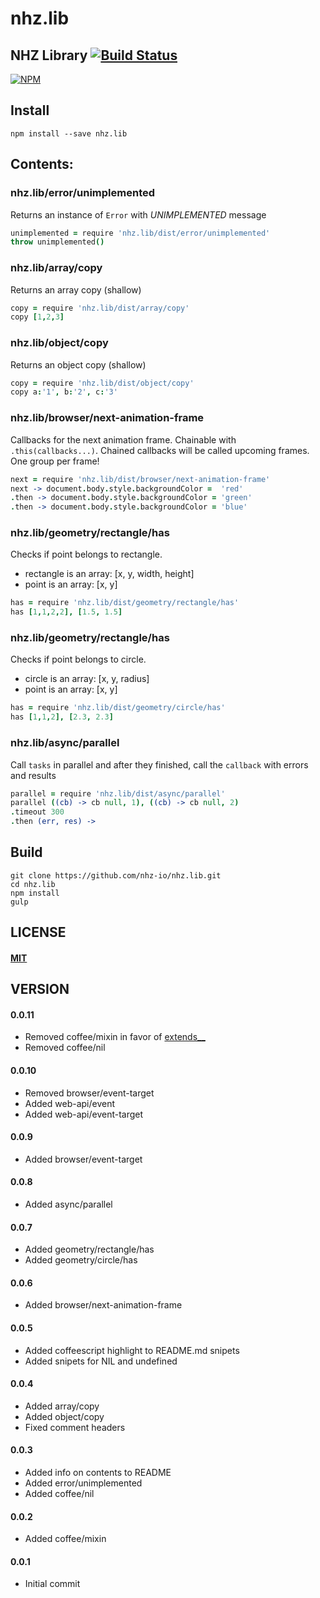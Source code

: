 # nhz.lib

## NHZ Library [![Build Status][travis-image]][travis-url]
[![NPM][npm-image]][npm-url]

## Install
```
npm install --save nhz.lib
```

## Contents:

### nhz.lib/error/unimplemented
Returns an instance of `Error` with *UNIMPLEMENTED* message
```coffeescript
unimplemented = require 'nhz.lib/dist/error/unimplemented'
throw unimplemented()
```

### nhz.lib/array/copy
Returns an array copy (shallow)
```coffeescript
copy = require 'nhz.lib/dist/array/copy'
copy [1,2,3]
```

### nhz.lib/object/copy
Returns an object copy (shallow)
```coffeescript
copy = require 'nhz.lib/dist/object/copy'
copy a:'1', b:'2', c:'3'
```

### nhz.lib/browser/next-animation-frame
Callbacks for the next animation frame. Chainable with `.this(callbacks...)`.
Chained callbacks will be called upcoming frames. One group per frame!

```coffeescript
next = require 'nhz.lib/dist/browser/next-animation-frame'
next -> document.body.style.backgroundColor =  'red'
.then -> document.body.style.backgroundColor = 'green'
.then -> document.body.style.backgroundColor = 'blue'
```

### nhz.lib/geometry/rectangle/has
Checks if point belongs to rectangle.
- rectangle is an array: [x, y, width, height]
- point is an array: [x, y]

```coffeescript
has = require 'nhz.lib/dist/geometry/rectangle/has'
has [1,1,2,2], [1.5, 1.5]
```

### nhz.lib/geometry/rectangle/has
Checks if point belongs to circle.
- circle is an array: [x, y, radius]
- point is an array: [x, y]

```coffeescript
has = require 'nhz.lib/dist/geometry/circle/has'
has [1,1,2], [2.3, 2.3]
```

### nhz.lib/async/parallel
Call `tasks` in parallel and after they finished,
call the `callback` with errors and results

```coffeescript
parallel = require 'nhz.lib/dist/async/parallel'
parallel ((cb) -> cb null, 1), ((cb) -> cb null, 2)
.timeout 300
.then (err, res) ->
```

Build
-----
```
git clone https://github.com/nhz-io/nhz.lib.git
cd nhz.lib
npm install
gulp
```

LICENSE
-------
#### [MIT](LICENSE)

VERSION
-------
#### 0.0.11
- Removed coffee/mixin in favor of [extends__][extends__-url]
- Removed coffee/nil

#### 0.0.10
- Removed browser/event-target
- Added web-api/event
- Added web-api/event-target

#### 0.0.9
- Added browser/event-target

#### 0.0.8
- Added async/parallel

#### 0.0.7
- Added geometry/rectangle/has
- Added geometry/circle/has

#### 0.0.6
- Added browser/next-animation-frame

#### 0.0.5
- Added coffeescript highlight to README.md snipets
- Added snipets for NIL and undefined

#### 0.0.4
- Added array/copy
- Added object/copy
- Fixed comment headers

#### 0.0.3
- Added info on contents to README
- Added error/unimplemented
- Added coffee/nil

#### 0.0.2
- Added coffee/mixin

#### 0.0.1
- Initial commit

[travis-image]: https://travis-ci.org/nhz-io/nhz.lib.svg
[travis-url]: https://travis-ci.org/nhz-io/nhz.lib

[npm-image]: https://nodei.co/npm/nhz.lib.png
[npm-url]: https://nodei.co/npm/nhz.lib
[extends__-url]: https://github.com/nhz-io/extends__
